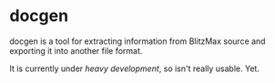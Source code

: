 # docgen

docgen is a tool for extracting information from BlitzMax source and exporting
it into another file format.

It is currently under *heavy development*, so isn't really usable. Yet.
